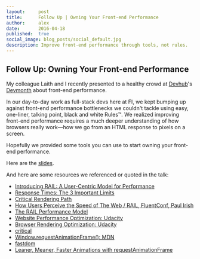 ```yaml
---
layout:     post
title:      Follow Up | Owning Your Front-end Performance
author:     alex
date:       2016-04-18
published:  true
social_image: blog_posts/social_default.jpg
description: Improve front-end performance through tools, not rules.
---
```


## Follow Up: Owning Your Front-end Performance

My colleague Laith and I recently presented to a healthy crowd at [Devhub](http://devhub.ca)'s [Devmonth](http://devhub.ca/devmonth) about front-end performance.

In our day-to-day work as full-stack devs here at FI, we kept bumping up against front-end performance bottlenecks we couldn't tackle using easy, one-liner, talking point, black and white Rules™. We realized improving front-end performance requires a much deeper understanding of how browsers really work—how we go from an HTML response to pixels on a screen.

<!--more-->

Hopefully we provided some tools you can use to start owning your front-end performance.

Here are the [slides](http://www.slideshare.net/AileenFI/own-your-frontend-performance-tools-not-rules).

And here are some resources we referenced or quoted in the talk:

* [Introducing RAIL: A User-Centric Model for Performance](https://www.smashingmagazine.com/2015/10/rail-user-centric-model-performance/)
* [Response Times: The 3 Important Limits](https://www.nngroup.com/articles/response-times-3-important-limits/)
* [Critical Rendering Path](https://developers.google.com/web/fundamentals/performance/critical-rendering-path/)
* [How Users Perceive the Speed of The Web / RAIL, FluentConf, Paul Irish](https://docs.google.com/presentation/d/1AwT2vVHzzlsIxEUS-z769awGa-hiHTwR0iWrkeX49Fk/edit#slide=id.g6f0232e78_056)
* [The RAIL Performance Model](https://developers.google.com/web/tools/chrome-devtools/profile/evaluate-performance/rail?hl=en)
* [Website Performance Optimization: Udacity](https://classroom.udacity.com/courses/ud884/)
* [Browser Rendering Optimization: Udacity](https://classroom.udacity.com/courses/ud860/)
* [critical](https://github.com/addyosmani/critical)
* [Window.requestAnimationFrame(): MDN](https://developer.mozilla.org/en-US/docs/Web/API/window/requestAnimationFrame)
* [fastdom](https://github.com/wilsonpage/fastdom)
* [Leaner, Meaner, Faster Animations with requestAnimationFrame](http://www.html5rocks.com/en/tutorials/speed/animations/)
